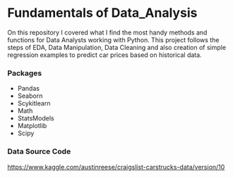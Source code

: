 # Fundamentals of Data_Analysis

On this repository I covered what I find the most handy methods and functions for Data Analysts working with Python. This project follows the steps of EDA, Data Manipulation, Data Cleaning and also creation of simple regression examples to predict car prices based on historical data.


### Packages

- Pandas
- Seaborn
- Scykitlearn
- Math
- StatsModels
- Matplotlib
- Scipy


### Data Source Code

https://www.kaggle.com/austinreese/craigslist-carstrucks-data/version/10


